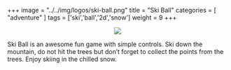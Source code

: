 +++
image = "../../img/logos/ski-ball.png"
title = "Ski Ball"
categories = [ "adventure" ]
tags = ['ski','ball','2d','snow']
weight = 9
+++

<a target="_blank" href="https://play.google.com/store/apps/details?id=io.yarsa.games.skiball">
    <center>
        <img align="middle" src="../../img/logos/google.png">
    </center>
</a>

Ski Ball is an awesome fun game with simple controls.
Ski down the mountain, do not hit the trees but don’t forget to collect the points from the trees.
Enjoy skiing in the chilled snow.